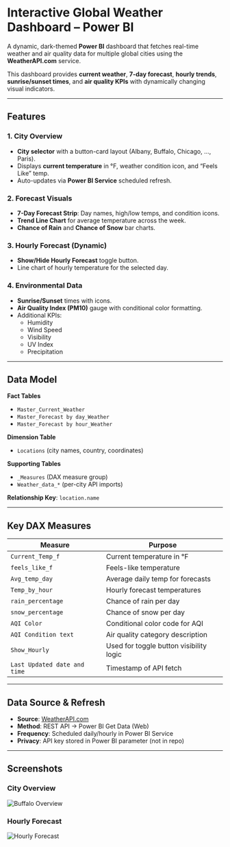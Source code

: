 # Interactive Global Weather Dashboard – Power BI

A dynamic, dark-themed **Power BI** dashboard that fetches real-time weather and air quality data for multiple global cities using the **WeatherAPI.com** service.

This dashboard provides **current weather**, **7-day forecast**, **hourly trends**, **sunrise/sunset times**, and **air quality KPIs** with dynamically changing visual indicators.

---

##  Features

### **1. City Overview**
- **City selector** with a button-card layout (Albany, Buffalo, Chicago, …, Paris).
- Displays **current temperature** in °F, weather condition icon, and “Feels Like” temp.
- Auto-updates via **Power BI Service** scheduled refresh.

### **2. Forecast Visuals**
- **7-Day Forecast Strip**: Day names, high/low temps, and condition icons.
- **Trend Line Chart** for average temperature across the week.
- **Chance of Rain** and **Chance of Snow** bar charts.

### **3. Hourly Forecast (Dynamic)**
- **Show/Hide Hourly Forecast** toggle button.
- Line chart of hourly temperature for the selected day.

### **4. Environmental Data**
- **Sunrise/Sunset** times with icons.
- **Air Quality Index (PM10)** gauge with conditional color formatting.
- Additional KPIs:
  - Humidity
  - Wind Speed
  - Visibility
  - UV Index
  - Precipitation

---

## Data Model

**Fact Tables**
- `Master_Current_Weather`
- `Master_Forecast by day_Weather`
- `Master_Forecast by hour_Weather`

**Dimension Table**
- `Locations` (city names, country, coordinates)

**Supporting Tables**
- `_Measures` (DAX measure group)
- `Weather_data_*` (per-city API imports)

**Relationship Key**: `location.name`

---

## Key DAX Measures

| Measure | Purpose |
|---------|---------|
| `Current_Temp_f` | Current temperature in °F |
| `feels_like_f` | Feels-like temperature |
| `Avg_temp_day` | Average daily temp for forecasts |
| `Temp_by_hour` | Hourly forecast temperatures |
| `rain_percentage` | Chance of rain per day |
| `snow_percentage` | Chance of snow per day |
| `AQI Color` | Conditional color code for AQI |
| `AQI Condition text` | Air quality category description |
| `Show_Hourly` | Used for toggle button visibility logic |
| `Last Updated date and time` | Timestamp of API fetch |

---

## Data Source & Refresh

- **Source**: [WeatherAPI.com](https://www.weatherapi.com/)
- **Method**: REST API → Power BI Get Data (Web)
- **Frequency**: Scheduled daily/hourly in Power BI Service
- **Privacy**: API key stored in Power BI parameter (not in repo)

---

## Screenshots

### **City Overview**
![Buffalo Overview](reports/buffalo_overview.png)

### **Hourly Forecast**
![Hourly Forecast](reports/rochester_hourly.png)
